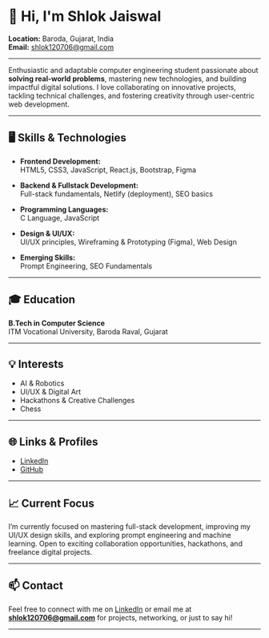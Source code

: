 # 👋 Hi, I'm Shlok Jaiswal

**Location:** Baroda, Gujarat, India  
**Email:** shlok120706@gmail.com

---

Enthusiastic and adaptable computer engineering student passionate about **solving real-world problems**, mastering new technologies, and building impactful digital solutions. I love collaborating on innovative projects, tackling technical challenges, and fostering creativity through user-centric web development.

---

## 🖥️ Skills & Technologies

- **Frontend Development:**  
  HTML5, CSS3, JavaScript, React.js, Bootstrap, Figma

- **Backend & Fullstack Development:**  
  Full-stack fundamentals, Netlify (deployment), SEO basics

- **Programming Languages:**  
  C Language, JavaScript

- **Design & UI/UX:**  
  UI/UX principles, Wireframing & Prototyping (Figma), Web Design

- **Emerging Skills:**  
  Prompt Engineering, SEO Fundamentals

---

## 🎓 Education

**B.Tech in Computer Science**  
ITM Vocational University, Baroda Raval, Gujarat

---

## 💡 Interests

- AI & Robotics
- UI/UX & Digital Art
- Hackathons & Creative Challenges
- Chess

---

## 🌐 Links & Profiles

- [LinkedIn](https://www.linkedin.com/in/shlok-jaiswal-a0b151309)
- [GitHub](https://github.com/shlokj2006)

---

## 📈 Current Focus

I’m currently focused on mastering full-stack development, improving my UI/UX design skills, and exploring prompt engineering and machine learning. Open to exciting collaboration opportunities, hackathons, and freelance digital projects.

---

## 📫 Contact

Feel free to connect with me on [LinkedIn](https://www.linkedin.com/in/shlok-jaiswal-a0b151309) or email me at **shlok120706@gmail.com** for projects, networking, or just to say hi!

---

<!--
If you'd like to add sections for open-source contributions, testimonials, or future goals, please let me know.


shlokj2006/shlokj2006 is a ✨ special ✨ repository because its `README.md` (this file) appears on your GitHub profile.
You can click the Preview link to view your changes.
--->
